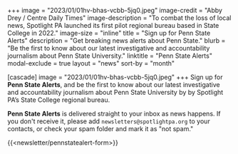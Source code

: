 +++
image = "2023/01/01hv-bhas-vcbb-5jq0.jpeg"
image-credit = "Abby Drey / Centre Daily Times"
image-description = "To combat the loss of local news, Spotlight PA launched its first pilot regional bureau based in State College in 2022."
image-size = "inline"
title = "Sign up for Penn State Alerts"
description = "Get breaking news alerts about Penn State."
blurb = "Be the first to know about our latest investigative and accountability journalism about Penn State University."
linktitle = "Penn State Alerts"
modal-exclude = true
layout = "news"
sort-by = "month"

[cascade]
image = "2023/01/01hv-bhas-vcbb-5jq0.jpeg"
+++
Sign up for **Penn State Alerts**, and be the first to know about our latest investigative and accountability journalism about Penn State University by by Spotlight PA’s State College regional bureau.

**Penn State Alerts** is delivered straight to your inbox as news happens. If you don't receive it, please add `newsletters@spotlightpa.org` to your contacts, or check your spam folder and mark it as "not spam."

{{<newsletter/pennstatealert-form>}}

